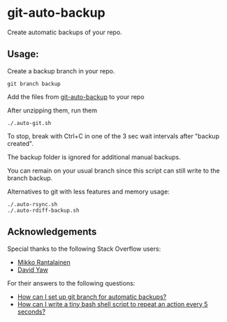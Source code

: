# git-auto-backup
Create automatic backups of your repo.

## Usage:    
Create a backup branch in your repo.
```
git branch backup
```

Add the files from [git-auto-backup](https://github.com/programizer/git-auto-backup/archive/master.zip) to your repo

After unzipping them, run them
```
./.auto-git.sh
```

To stop, break with Ctrl+C in one of the 3 sec wait intervals after "backup created".   

The backup folder is ignored for additional manual backups.    
     
You can remain on your usual branch since this script can still write to the branch backup.    
    
Alternatives to git with less features and memory usage:  
```
./.auto-rsync.sh     
./.auto-rdiff-backup.sh    
```


## Acknowledgements
Special thanks to the following Stack Overflow users:

* [Mikko Rantalainen](https://stackoverflow.com/users/334451/mikko-rantalainen)
* [David Yaw](https://stackoverflow.com/users/480937/david-yaw)

For their answers to the following questions:

* [How can I set up git branch for automatic backups?](https://stackoverflow.com/questions/25418092/how-can-i-set-up-git-branch-for-automatic-backups)
* [How can I write a tiny bash shell script to repeat an action every 5 seconds?](https://stackoverflow.com/questions/4502476/how-can-i-write-a-tiny-bash-shell-script-to-repeat-an-action-every-5-seconds#4502532)
